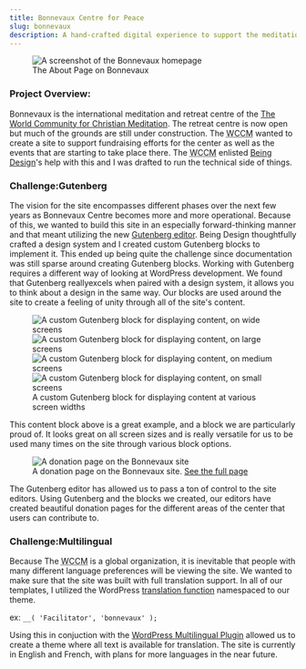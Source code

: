 ```yaml
---
title: Bonnevaux Centre for Peace
slug: bonnevaux
description: A hand-crafted digital experience to support the meditation center's fundraising intiative's and event booking.
---
```


<figure class="feature">
    <img src="/images/bv-about.png" title="The About page of Bonnevaux" alt="A screenshot of the Bonnevaux homepage" />
    <figcaption>The About Page on Bonnevaux</figcaption>
</figure>

### Project Overview: 
Bonnevaux is the international meditation and retreat centre of the <a href="http://wccm.org/">The World Community for Christian Meditation</a>. The retreat centre is now open but much of the grounds are still under construction. The <abbr title="World Community for Christian Meditation">WCCM</abbr> wanted to create a site to support fundraising efforts for the center as well as the events that are starting to take place there. The <abbr title="World Community for Christian Meditation">WCCM</abbr> enlisted <a href="https://being.design/" target="_blank">Being Design</a>'s help with this and I was drafted to run the technical side of things. 

<h3><span>Challenge:</span>Gutenberg</h3>

The vision for the site encompasses different phases over the next few years as Bonnevaux Centre becomes more and more operational. Because of this, we wanted to build this site in an especially forward-thinking manner and that meant utilizing the new <a href="https://wordpress.org/gutenberg/" target="_blank">Gutenberg editor</a>. Being Design thoughtfully crafted a design system and I created custom Gutenberg blocks to implement it. This ended up being quite the challenge since documentation was still sparse around creating Gutenberg blocks. Working with Gutenberg requires a different way of looking at WordPress development. We found that Gutenberg reallyexcels when paired with a design system, it allows you to think about a design in the same way. Our blocks are used around the site to create a feeling of unity through all of the site's content. 

<figure class="screenshot rotating-images">
    <img src="/images/bv-contentblock-wide.png" title="A custom Gutenberg block for displaying content, on wide screens" alt="A custom Gutenberg block for displaying content, on wide screens" />
    <img src="/images/bv-contentblock-large.png" title="A custom Gutenberg block for displaying content, on large screens" alt="A custom Gutenberg block for displaying content, on large screens" />
    <img src="/images/bv-contentblock-medium.png" title="A custom Gutenberg block for displaying content, on medium screens" alt="A custom Gutenberg block for displaying content, on medium screens" />
    <img src="/images/bv-contentblock-small.png" title="A custom content block created with Gutenberg on small screens" alt="A custom Gutenberg block for displaying content, on small screens" />
    <figcaption>A custom Gutenberg block for displaying content at various screen widths</figcaption>
</figure>

<script>
    const images_to_rotate = document.querySelectorAll('.rotating-images img');
    let iteration = 0;
    setInterval( () => {
        iteration++;
        images_to_rotate.forEach( (image, i ) => {
            if ( i == iteration % images_to_rotate.length ) {
                image.style.display = 'block';
            }
            else {
                image.style.display = 'none';
                
            }
        });
    }, 2000);
</script>

This content block above is a great example, and a block we are particularly proud of. It looks great on all screen sizes and is really versatile for us to be used many times on the site through various block options. 

<figure class="screenshot feature">
    <img src="/images/bv-donation-pages.png" title="A donation page on the Bonnevaux site" alt="A donation page on the Bonnevaux site" />
    <figcaption>A donation page on the Bonnevaux site. <a href="https://bonnevauxwccm.org/donation/retreat-center/" target="_blank">See the full page</a></figcaption>
</figure>

The Gutenberg editor has allowed us to pass a ton of control to the site editors. Using Gutenberg and the blocks we created, our editors have created beautiful donation pages for the different areas of the center that users can contribute to.

<h3><span>Challenge:</span>Multilingual</h3>

Because The <abbr title="World Community for Christian Meditation">WCCM</abbr> is a global organization, it is inevitable that people with many different language preferences will be viewing the site. We wanted to make sure that the site was built with full translation support. In all of our templates, I utilized the WordPress <a href="https://codex.wordpress.org/Function_Reference/_2" target="_blank">translation function</a> namespaced to our theme. 

ex: `__( 'Facilitator', 'bonnevaux' );` 

Using this in conjuction with the <a href="https://wpml.org/" target="_blank">WordPress Multilingual Plugin</a> allowed us to create a theme where all text is available for translation. The site is currently in English and French, with plans for more languages in the near future.

